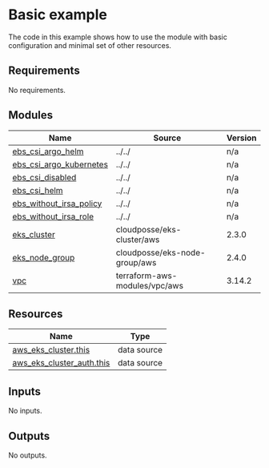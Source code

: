# Basic example

The code in this example shows how to use the module with basic configuration and minimal set of other resources.

<!-- BEGINNING OF PRE-COMMIT-TERRAFORM DOCS HOOK -->
## Requirements

No requirements.

## Modules

| Name | Source | Version |
|------|--------|---------|
| <a name="module_ebs_csi_argo_helm"></a> [ebs\_csi\_argo\_helm](#module\_ebs\_csi\_argo\_helm) | ../../ | n/a |
| <a name="module_ebs_csi_argo_kubernetes"></a> [ebs\_csi\_argo\_kubernetes](#module\_ebs\_csi\_argo\_kubernetes) | ../../ | n/a |
| <a name="module_ebs_csi_disabled"></a> [ebs\_csi\_disabled](#module\_ebs\_csi\_disabled) | ../../ | n/a |
| <a name="module_ebs_csi_helm"></a> [ebs\_csi\_helm](#module\_ebs\_csi\_helm) | ../../ | n/a |
| <a name="module_ebs_without_irsa_policy"></a> [ebs\_without\_irsa\_policy](#module\_ebs\_without\_irsa\_policy) | ../../ | n/a |
| <a name="module_ebs_without_irsa_role"></a> [ebs\_without\_irsa\_role](#module\_ebs\_without\_irsa\_role) | ../../ | n/a |
| <a name="module_eks_cluster"></a> [eks\_cluster](#module\_eks\_cluster) | cloudposse/eks-cluster/aws | 2.3.0 |
| <a name="module_eks_node_group"></a> [eks\_node\_group](#module\_eks\_node\_group) | cloudposse/eks-node-group/aws | 2.4.0 |
| <a name="module_vpc"></a> [vpc](#module\_vpc) | terraform-aws-modules/vpc/aws | 3.14.2 |

## Resources

| Name | Type |
|------|------|
| [aws_eks_cluster.this](https://registry.terraform.io/providers/hashicorp/aws/latest/docs/data-sources/eks_cluster) | data source |
| [aws_eks_cluster_auth.this](https://registry.terraform.io/providers/hashicorp/aws/latest/docs/data-sources/eks_cluster_auth) | data source |

## Inputs

No inputs.

## Outputs

No outputs.
<!-- END OF PRE-COMMIT-TERRAFORM DOCS HOOK -->
